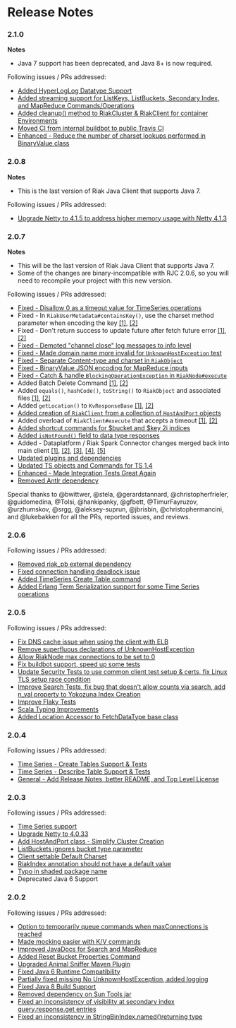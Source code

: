 Release Notes
=============

### 2.1.0

**Notes**
 * Java 7 support has been deprecated, and Java 8+ is now required.

Following issues / PRs addressed:

* [Added HyperLogLog Datatype Support](https://github.com/basho/riak-java-client/pull/669)
* [Added streaming support for ListKeys, ListBuckets, Secondary Index, and MapReduce Commands/Operations](https://github.com/basho/riak-java-client/pull/677)
* [Added cleanup() method to RiakCluster & RiakClient for container Environments](https://github.com/basho/riak-java-client/pull/674)
* [Moved CI from internal buildbot to public Travis CI](https://travis-ci.org/basho/riak-java-client)
* [Enhanced - Reduce the number of charset lookups performed in BinaryValue class](https://github.com/basho/riak-java-client/pull/688)

### 2.0.8

**Notes**
 * This is the last version of Riak Java Client that supports Java 7.

Following issues / PRs addressed:

 * [Upgrade Netty to 4.1.5 to address higher memory usage with Netty 4.1.3](https://github.com/basho/riak-java-client/pull/671)

### 2.0.7

**Notes**
 * This will be the last version of Riak Java Client that supports Java 7.
 * Some of the changes are binary-incompatible with RJC 2.0.6, so you will need to recompile your project with this new version.

Following issues / PRs addressed:

* [Fixed - Disallow 0 as a timeout value for TimeSeries operations](https://github.com/basho/riak-java-client/pull/662)
* Fixed - In `RiakUserMetadata#containsKey()`, use the charset method parameter when encoding the key [[1]](https://github.com/basho/riak-java-client/pull/558), [[2]](https://github.com/basho/riak-java-client/pull/646)
* Fixed - Don't return success to update future after fetch future error [[1]](https://github.com/basho/riak-java-client/pull/633), [[2]](https://github.com/basho/riak-java-client/pull/636)
* [Fixed - Demoted "channel close" log messages to info level](https://github.com/basho/riak-java-client/pull/637)
* [Fixed - Made domain name more invalid for `UnknownHostException` test](https://github.com/basho/riak-java-client/pull/641)
* [Fixed - Separate Content-type and charset in `RiakObject`](https://github.com/basho/riak-java-client/pull/647)
* [Fixed - BinaryValue JSON encoding for MapReduce inputs](https://github.com/basho/riak-java-client/pull/655)
* [Fixed - Catch & handle `BlockingOperationException` in `RiakNode#execute`](https://github.com/basho/riak-java-client/pull/661)
* Added Batch Delete Command [[1]](https://github.com/basho/riak-java-client/pull/487), [[2]](https://github.com/basho/riak-java-client/pull/650)
* Added `equals()`, `hashCode()`, `toString()` to `RiakObject` and associated files [[1]](https://github.com/basho/riak-java-client/pull/557), [[2]](https://github.com/basho/riak-java-client/pull/648)
* Added `getLocation()` to `KvResponseBase` [[1]](https://github.com/basho/riak-java-client/pull/606), [[2]](https://github.com/basho/riak-java-client/pull/643)
* [Added creation of `RiakClient` from a collection of `HostAndPort` objects](https://github.com/basho/riak-java-client/pull/607)
* Added overload of `RiakClient#execute` that accepts a timeout [[1]](https://github.com/basho/riak-java-client/pull/610), [[2]](https://github.com/basho/riak-java-client/pull/642)
* [Added shortcut commands for $bucket and $key 2i indices](https://github.com/basho/riak-java-client/pull/652)
* [Added `isNotFound()` field to data type responses](https://github.com/basho/riak-java-client/pull/654)
* Added - Dataplatform / Riak Spark Connector changes merged back into main client [[1]](https://github.com/basho/riak-java-client/pull/621), [[2]](https://github.com/basho/riak-java-client/pull/626), [[3]](https://github.com/basho/riak-java-client/pull/644), [[4]](https://github.com/basho/riak-java-client/pull/659), [[5]](https://github.com/basho/riak-java-client/pull/665)
* [Updated plugins and dependencies](https://github.com/basho/riak-java-client/pull/631)
* [Updated TS objects and Commands for TS 1.4](https://github.com/basho/riak-java-client/pull/651)
* [Enhanced - Made Integration Tests Great Again](https://github.com/basho/riak-java-client/pull/657)
* [Removed Antlr dependency](https://github.com/basho/riak-java-client/pull/629)

Special thanks to @bwittwer, @stela, @gerardstannard, @christopherfrieler, @guidomedina, @Tolsi, @hankipanky, @gfbett, @TimurFayruzov, @urzhumskov, @srgg, @aleksey-suprun, @jbrisbin, @christophermancini, and @lukebakken for all the PRs, reported issues, and reviews.

### 2.0.6
Following issues / PRs addressed:
 * [Removed riak_pb external dependency](https://github.com/basho/riak-java-client/pull/615)
 * [Fixed connection handling deadlock issue](https://github.com/basho/riak-java-client/pull/598)
 * [Added TimeSeries Create Table command](https://github.com/basho/riak-java-client/pull/602/)
 * [Added Erlang Term Serialization support for some Time Series operations](https://github.com/basho/riak-java-client/pull/611/)

### 2.0.5
Following issues / PRs addressed:
 * [Fix DNS cache issue when using the client with ELB](https://github.com/basho/riak-java-client/pull/573)
 * [Remove superfluous declarations of UnknownHostException](https://github.com/basho/riak-java-client/pull/553)
 * [Allow RiakNode max connections to be set to 0](https://github.com/basho/riak-java-client/pull/582)
 * [Fix buildbot support, speed up some tests](https://github.com/basho/riak-java-client/pull/596)
 * [Update Security Tests to use common client test setup & certs, fix Linux TLS setup race condition](https://github.com/basho/riak-java-client/pull/595)
 * [Improve Search Tests, fix bug that doesn't allow counts via search, add n_val property to Yokozuna Index Creation](https://github.com/basho/riak-java-client/pull/594)
 * [Improve Flaky Tests](https://github.com/basho/riak-java-client/pull/593)
 * [Scala Typing Improvements](https://github.com/basho/riak-java-client/pull/591)
 * [Added Location Accessor to FetchDataType base class](https://github.com/basho/riak-java-client/pull/590)

### 2.0.4
Following issues / PRs addressed:
 * [Time Series - Create Tables Support & Tests](https://github.com/basho/riak-java-client/pull/588)
 * [Time Series - Describe Table Support & Tests](https://github.com/basho/riak-java-client/pull/589)
 * [General - Add Release Notes, better README, and Top Level License](https://github.com/basho/riak-java-client/pull/583)

### 2.0.3
Following issues / PRs addressed:
 * [Time Series support](https://github.com/basho/riak-java-client/pull/543)
 * [Upgrade Netty to 4.0.33](https://github.com/basho/riak-java-client/pull/581)
 * [Add HostAndPort class - Simplify Cluster Creation](https://github.com/basho/riak-java-client/pull/577)
 * [ListBuckets ignores bucket type parameter](https://github.com/basho/riak-java-client/pull/566)
 * [Client settable Default Charset](https://github.com/basho/riak-java-client/pull/550)
 * [RiakIndex annotation should not have a default value](https://github.com/basho/riak-java-client/pull/541)
 * [Typo in shaded package name](https://github.com/basho/riak-java-client/pull/555)
 * Deprecated Java 6 Support

### 2.0.2
Following issues / PRs addressed:
 * [Option to temporarily queue commands when maxConnections is reached](https://github.com/basho/riak-java-client/issues/510)
 * [Made mocking easier with K/V commands](https://github.com/basho/riak-java-client/pull/528)
 * [Improved JavaDocs for Search and MapReduce](https://github.com/basho/riak-java-client/pull/524)
 * [Added Reset Bucket Properties Command](https://github.com/basho/riak-java-client/pull/522)
 * [Upgraded Animal Sniffer Maven Plugin](https://github.com/basho/riak-java-client/pull/514)
 * [Fixed Java 6 Runtime Compatibility](https://github.com/basho/riak-java-client/pull/530)
 * [Partially fixed missing No UnknownHostException, added logging](https://github.com/basho/riak-java-client-client/pull/529)
 * [Fixed Java 8 Build Support](https://github.com/basho/riak-java-client/pull/517)
 * [Removed dependency on Sun Tools jar](https://github.com/basho/riak-java-client/pull/517)
 * [Fixed an inconsistency of visibility at secondary index query.response.get entries](https://github.com[com/basho/riak-java-client/pull/515)
 * [Fixed an inconsistency in StringBinIndex.named()returning type](https://github.com/basho/riak-java-client/pull/511)
